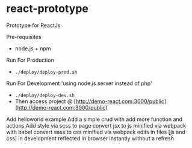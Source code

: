 # react-prototype
Prototype for ReactJs

Pre-requisites
 * node.js + npm

Run For Production
 * `./deploy/deploy-prod.sh`

Run For Development 'using node.js server instead of php'
 * `./deploy/deploy-dev.sh`
 * Then access project @ [http://demo-react.com:3000/public](http://demo-react.com:3000/public)


Add helloworld example
Add a simple crud with add more function and actions
Add style via scss to page
convert jsx to js minified via webpack with babel
convert sass to css minified via webpack
edits in files [js and css] in development reflected in browser instantly without a refresh
